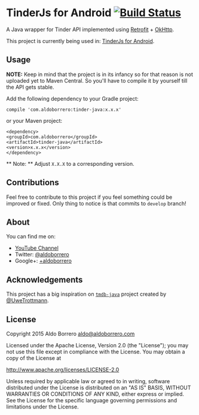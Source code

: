 # TinderJs for Android [![Build Status](https://travis-ci.org/aldoborrero/tinder-java-api.svg)](https://travis-ci.org/aldoborrero/tinder-java-api)

A Java wrapper for Tinder API implemented using [Retrofit](http://square.github.io/retrofit) + [OkHttp](http://square.github.io/okhttp/).

This project is currently being used in: [TinderJs for Android](https://github.com/aldoborrero/tinderjs-android).

## Usage

**NOTE:** Keep in mind that the project is in its infancy so for that reason is not uploaded yet to Maven Central. So you'll have to compile it by yourself till the API gets stable.

Add the following dependency to your Gradle project:

```
compile 'com.aldoborrero:tinder-java:x.x.x'
```

or your Maven project:

```
<dependency>
<groupId>com.aldoborrero</groupId>
<artifactId>tinder-java</artifactId>
<version>x.x.x</version>
</dependency>
```

** Note: ** Adjust `X.X.X` to a corresponding version.

## Contributions

Feel free to contribute to this project if you feel something could be improved or fixed. Only thing to notice is that commits to `develop` branch!

## <a name="about"></a> About

You can find me on:

- [YouTube Channel](https://www.youtube.com/user/aldoborrero)
- Twitter: [@aldoborrero](http://twitter.com/aldoborrero)
- Google+: [+aldoborrero](http://plus.google.com/+aldoborrero)

## <a name="acknowledgements"></a> Acknowledgements

This project has a big inspiration on [`tmdb-java`](https://github.com/UweTrottmann/tmdb-java) project created by [@UweTrottmann](https://github.com/UweTrottmann).

## License

Copyright 2015 Aldo Borrero <aldo@aldoborrero.com>

Licensed under the Apache License, Version 2.0 (the "License");
you may not use this file except in compliance with the License.
You may obtain a copy of the License at

http://www.apache.org/licenses/LICENSE-2.0

Unless required by applicable law or agreed to in writing, software
distributed under the License is distributed on an "AS IS" BASIS,
WITHOUT WARRANTIES OR CONDITIONS OF ANY KIND, either express or implied.
See the License for the specific language governing permissions and
limitations under the License.
